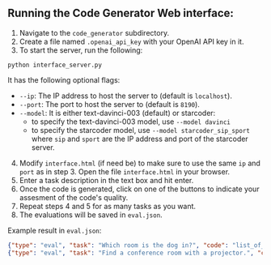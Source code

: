 
## Running the Code Generator Web interface:

1. Navigate to the `code_generator` subdirectory.
2. Create a file named `.openai_api_key` with your OpenAI API key in it.
3. To start the server, run the following:
```
python interface_server.py
```
It has the following optional flags:
   - `--ip`: The IP address to host the server to (default is `localhost`).
   - `--port`: The port to host the server to (default is `8190`).
   - `--model`: It is either text-davinci-003 (default) or starcoder:
      - to specify the text-davinci-003 model, use `--model davinci`
      - to specify the starcoder model, use `--model starcoder_sip_sport` where `sip` and `sport` are the IP address and port of the starcoder server.
4. Modify `interface.html` (if need be) to make sure to use the same `ip` and `port` as in step 3. Open the file `interface.html` in your browser.
5. Enter a task description in the text box and hit enter.
6. Once the code is generated, click on one of the buttons to indicate your
   assesment of the code's quality.
6. Repeat steps 4 and 5 for as many tasks as you want.
7. The evaluations will be saved in `eval.json`.

Example result in `eval.json`:
```json
{"type": "eval", "task": "Which room is the dog in?", "code": "list_of_rooms = get_all_rooms()\nstart_loc = get_current_location()\ndog_found = False\ndog_loc = None\nfor room in list_of_rooms:\n    go_to(room)\n    if is_in_room(\"dog\"):\n        dog_found = True\n        dog_loc = room\n        break\ngo_to(start_loc)\nif dog_found:\n    say(\"The dog is in the \" + dog_loc)\nelse:\n    say(\"The dog is not in any room\")", "result": "Correct"}
{"type": "eval", "task": "Find a conference room with a projector.", "code": "list_of_rooms = get_all_rooms()\nstart_loc = get_current_location()\nconf_room_found = False\nconf_room_loc = None\nfor room in list_of_rooms:\n    go_to(room)\n    if is_in_room(\"projector\"):\n        conf_room_found = True\n        conf_room_loc = room\n        break\ngo_to(start_loc)\nif conf_room_found:\n    say(\"There is a conference room with a projector in the \" + conf_room_loc)\nelse:\n    say(\"There is no conference room with a projector in the house\")", "result": "Correct"}
```
